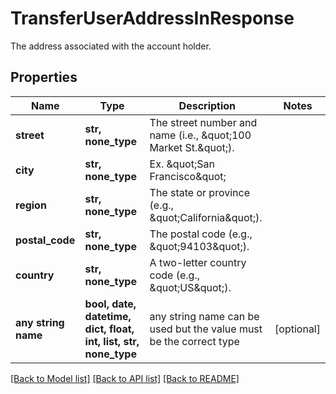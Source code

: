 # TransferUserAddressInResponse

The address associated with the account holder.

## Properties
Name | Type | Description | Notes
------------ | ------------- | ------------- | -------------
**street** | **str, none_type** | The street number and name (i.e., \&quot;100 Market St.\&quot;). | 
**city** | **str, none_type** | Ex. \&quot;San Francisco\&quot; | 
**region** | **str, none_type** | The state or province (e.g., \&quot;California\&quot;). | 
**postal_code** | **str, none_type** | The postal code (e.g., \&quot;94103\&quot;). | 
**country** | **str, none_type** | A two-letter country code (e.g., \&quot;US\&quot;). | 
**any string name** | **bool, date, datetime, dict, float, int, list, str, none_type** | any string name can be used but the value must be the correct type | [optional]

[[Back to Model list]](../README.md#documentation-for-models) [[Back to API list]](../README.md#documentation-for-api-endpoints) [[Back to README]](../README.md)


